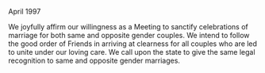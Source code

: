 April 1997

We joyfully affirm our willingness as a Meeting to sanctify celebrations of marriage for both same and opposite gender couples. We intend to follow the good order of Friends in arriving at clearness for all couples who are led to unite under our loving care. We call upon the state to give the same legal recognition to same and opposite gender marriages.
